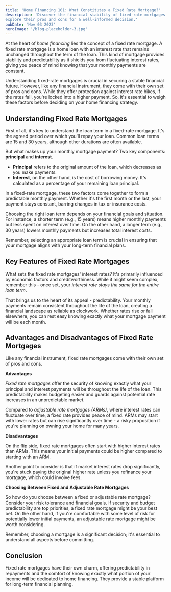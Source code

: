 ```yaml
---
title: 'Home Financing 101: What Constitutes a Fixed Rate Mortgage?'
description: 'Discover the financial stability of fixed-rate mortgages. Predictable payments offer peace of mind, but
explore their pros and cons for a well-informed decision.'
pubDate: 'Nov 03 2023'
heroImage: '/blog-placeholder-3.jpg'
---
```


<div class="blog-content">
    <p>At the heart of <em>home financing</em> lies the concept of a fixed rate mortgage. A fixed rate mortgage is a
        home loan with an interest rate that remains unchanged throughout the term of the loan. This kind of mortgage
        provides stability and predictability as it shields you from fluctuating interest rates, giving you peace of
        mind knowing that your monthly payments are constant.</p>
    <p>Understanding fixed-rate mortgages is crucial in securing a stable financial future. However, like any financial
        instrument, they come with their own set of pros and cons. While they offer protection against interest rate
        hikes, if the rates fall, you&#x27;re locked into a higher payment. So, it&#x27;s essential to weigh these
        factors before deciding on your home financing strategy.<br /></p>
    <h2><strong>Understanding Fixed Rate Mortgages</strong></h2>
    <p>First of all, it&#x27;s key to understand the loan term in a fixed-rate mortgage. It&#x27;s the agreed period
        over which you&#x27;ll repay your loan. Common loan terms are 15 and 30 years, although other durations are
        often available.</p>
    <p>But what makes up your monthly mortgage payment? Two key components: <strong>principal</strong> and
        <strong>interest</strong>.</p>
    <ul role="list">
        <li><strong>Principal</strong> refers to the original amount of the loan, which decreases as you make payments.
        </li>
        <li><strong>Interest</strong>, on the other hand, is the cost of borrowing money. It&#x27;s calculated as a
            percentage of your remaining loan principal.</li>
    </ul>
    <p>In a fixed-rate mortgage, these two factors come together to form a predictable monthly payment. Whether
        it&#x27;s the first month or the last, your payment stays constant, barring changes in tax or insurance costs.
    </p>
    <p>Choosing the right loan term depends on your financial goals and situation. For instance, a shorter term (e.g.,
        15 years) means higher monthly payments but less spent on interest over time. On the other hand, a longer term
        (e.g., 30 years) lowers monthly payments but increases total interest costs.</p>
    <p>Remember, selecting an appropriate loan term is crucial in ensuring that your mortgage aligns with your long-term
        financial plans.</p>
    <h2><strong>Key Features of Fixed Rate Mortgages</strong></h2>
    <p>What sets the fixed rate mortgages&#x27; interest rates? It&#x27;s primarily influenced by economic factors and
        creditworthiness. While it might seem complex, remember this - once set, your <em>interest rate stays the same
            for the entire loan term</em>.</p>
    <p>That brings us to the heart of its appeal - predictability. Your monthly payments remain consistent throughout
        the life of the loan, creating a financial landscape as reliable as clockwork. Whether rates rise or fall
        elsewhere, you can rest easy knowing exactly what your mortgage payment will be each month.</p>
    <h2><strong>Advantages and Disadvantages of Fixed Rate Mortgages</strong></h2>
    <p>Like any financial instrument, fixed rate mortgages come with their own set of pros and cons.</p>
    <p><strong>Advantages</strong></p>
    <p><em>Fixed rate mortgages</em> offer the security of knowing exactly what your principal and interest payments
        will be throughout the life of the loan. This predictability makes budgeting easier and guards against potential
        rate increases in an unpredictable market.</p>
    <p>Compared to <em>adjustable rate mortgages (ARMs)</em>, where interest rates can fluctuate over time, a fixed rate
        provides peace of mind. ARMs may start with lower rates but can rise significantly over time - a risky
        proposition if you&#x27;re planning on owning your home for many years.</p>
    <p><strong>Disadvantages</strong></p>
    <p>On the flip side, fixed rate mortgages often start with higher interest rates than ARMs. This means your initial
        payments could be higher compared to starting with an ARM.</p>
    <p>Another point to consider is that if market interest rates drop significantly, you&#x27;re stuck paying the
        original higher rate unless you refinance your mortgage, which could involve fees.</p>
    <p><strong>Choosing Between Fixed and Adjustable Rate Mortgages</strong></p>
    <p>So how do you choose between a fixed or adjustable rate mortgage? Consider your risk tolerance and financial
        goals. If security and budget predictability are top priorities, a fixed rate mortgage might be your best bet.
        On the other hand, if you&#x27;re comfortable with some level of risk for potentially lower initial payments, an
        adjustable rate mortgage might be worth considering.</p>
    <p>Remember, choosing a mortgage is a significant decision; it&#x27;s essential to understand all aspects before
        committing.</p>
    <h2><strong>Conclusion</strong></h2>
    <p>Fixed rate mortgages have their own charm, offering predictability in repayments and the comfort of knowing
        exactly what portion of your income will be dedicated to home financing. They provide a stable platform for
        long-term financial planning.</p>

</div>